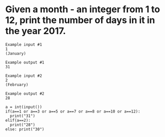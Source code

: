 # Given a month - an integer from 1 to 12, print the number of days in it in the year 2017.

```
Example input #1
1
(January)

Example output #1
31

Example input #2
2
(February)

Example output #2
28
```

```
a = int(input())
if(a==1 or a==3 or a==5 or a==7 or a==8 or a==10 or a==12):
  print("31")
elif(a==2):
  print("28")
else: print("30")
```
